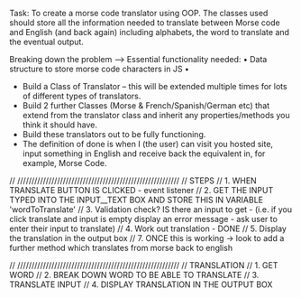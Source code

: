 Task:
To create a morse code translator using OOP.
The classes used should store all the information needed to translate between Morse code and English (and back again) including alphabets, the word to translate and the eventual output.

Breaking down the problem --> Essential functionality needed:
• Data structure to store morse code characters in JS 
• 


- Build a Class of Translator – this will be extended multiple times for lots of different types of translators.
- Build 2 further Classes (Morse & French/Spanish/German etc) that extend from the translator class and inherit any properties/methods you think it should have.
- Build these translators out to be fully functioning.
- The definition of done is when I (the user) can visit you hosted site, input something in English and receive back the equivalent in, for example, Morse Code.



// /////////////////////////////////////////////////////////
// STEPS
// 1. WHEN TRANSLATE BUTTON IS CLICKED - event listener
// 2. GET THE INPUT TYPED INTO THE INPUT__TEXT BOX AND STORE THIS IN VARIABLE 'wordToTranslate'
// 3. Validation check? IS there an input to get - (i.e. if you click translate and input is empty display an error message - ask user to enter their input to translate)
// 4. Work out translation - DONE
// 5. Display the translation in the output box
// 7. ONCE this is working -> look to add a further method which translates from morse back to english

// /////////////////////////////////////////////////////////
// TRANSLATION
// 1. GET WORD
// 2. BREAK DOWN WORD TO BE ABLE TO TRANSLATE
// 3. TRANSLATE INPUT
// 4. DISPLAY TRANSLATION IN THE OUTPUT BOX

